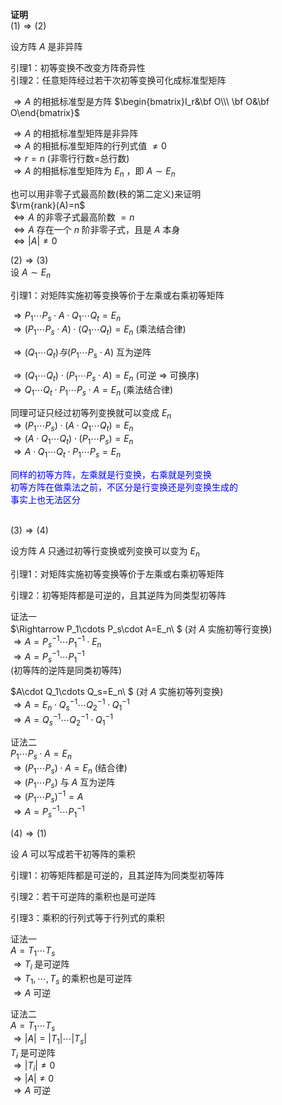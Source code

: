 **证明**  
 $(1)\Rightarrow(2)$  
  
设方阵 $A$ 是非异阵  
  
引理1：初等变换不改变方阵奇异性  
引理2：任意矩阵经过若干次初等变换可化成标准型矩阵  
  
 $\Rightarrow A$ 的相抵标准型是方阵 $\begin{bmatrix}I_r&\bf O\\\ \bf O&\bf O\end{bmatrix}$  
  
 $\Rightarrow A$ 的相抵标准型矩阵是非异阵  
 $\Rightarrow A$ 的相抵标准型矩阵的行列式值 $\neq0$  
 $\Rightarrow r=n$ (非零行行数=总行数)  
 $\Rightarrow A$ 的相抵标准型矩阵为 $E_n$ ，即 $A\sim E_n$  
  
也可以用非零子式最高阶数(秩的第二定义)来证明  
 $\rm{rank}(A)=n$  
 $\Leftrightarrow A$ 的非零子式最高阶数 $=n$  
 $\Leftrightarrow A$ 存在一个 $n$ 阶非零子式，且是 $A$ 本身  
 $\Leftrightarrow |A|\neq0$  
  
 $(2)\Rightarrow(3)$  
设 $A\sim E_n$  
  
引理1：对矩阵实施初等变换等价于左乘或右乘初等矩阵  
  
 $\Rightarrow P_1\cdots P_s\cdot A\cdot Q_1\cdots Q_t=E_n$  
 $\Rightarrow(P_1\cdots P_s\cdot A)\cdot (Q_1\cdots Q_t)=E_n$ (乘法结合律)  
  
 $\Rightarrow(Q_1\cdots Q_t)与  
(P_1\cdots P_s\cdot A)$ 互为逆阵  
  
 $\Rightarrow(Q_1\cdots Q_t)\cdot(P_1\cdots P_s\cdot A) =E_n$ (可逆 $\Rightarrow$ 可换序)  
 $\Rightarrow Q_1\cdots Q_t \cdot P_1\cdots P_s\cdot A=E_n$ (乘法结合律)  
  
同理可证只经过初等列变换就可以变成 $E_n$  
 $\Rightarrow(P_1\cdots P_s)\cdot(A\cdot Q_1\cdots Q_t)=E_n$  
 $\Rightarrow(A\cdot Q_1\cdots Q_t)\cdot(P_1\cdots P_s)=E_n$  
 $\Rightarrow A\cdot Q_1\cdots Q_t\cdot P_1\cdots P_s=E_n$  
  
<font color=blue>  
同样的初等方阵，左乘就是行变换，右乘就是列变换<div>  
初等方阵在做乘法之前，不区分是行变换还是列变换生成的<div>  
事实上也无法区分</font><br/><br/>  
  
 $(3)\Rightarrow(4)$  
  
设方阵 $A$ 只通过初等行变换或列变换可以变为 $E_n$  
  
引理1：对矩阵实施初等变换等价于左乘或右乘初等矩阵  
  
引理2：初等矩阵都是可逆的，且其逆阵为同类型初等阵  
  
证法一  
 $\Rightarrow P_1\cdots P_s\cdot A=E_n\ $ (对 $A$ 实施初等行变换)  
 $\Rightarrow A=P_s^{-1}\cdots P_1^{-1}\cdot E_n$  
 $\Rightarrow A=P_s^{-1}\cdots P_1^{-1}$  
(初等阵的逆阵是同类初等阵)  
  
 $A\cdot Q_1\cdots Q_s=E_n\ $ (对 $A$ 实施初等列变换)  
 $\Rightarrow A=E_n\cdot Q_s^{-1}  
\cdots Q_2^{-1}\cdot Q_1^{-1}$  
 $\Rightarrow A=Q_s^{-1}  
\cdots Q_2^{-1}\cdot Q_1^{-1}$  
  
证法二  
 $P_1\cdots P_s\cdot A=E_n$  
 $\Rightarrow(P_1\cdots P_s)\cdot A=E_n$ (结合律)  
 $\Rightarrow(P_1\cdots P_s)$ 与 $A$ 互为逆阵  
 $\Rightarrow (P_1\cdots P_s)^{-1}=A$  
 $\Rightarrow A=P_s^{-1}\cdots P_1^{-1}$  
  
 $(4)\Rightarrow(1)$  
  
设 $A$ 可以写成若干初等阵的乘积  
  
引理1：初等矩阵都是可逆的，且其逆阵为同类型初等阵  
  
引理2：若干可逆阵的乘积也是可逆阵  
  
引理3：乘积的行列式等于行列式的乘积  
  
证法一  
 $A=T_1\cdots T_s$  
 $\Rightarrow T_i$ 是可逆阵  
 $\Rightarrow T_1,\cdots,T_s$  的乘积也是可逆阵  
 $\Rightarrow A$ 可逆  
  
证法二  
 $A=T_1\cdots T_s$  
 $\Rightarrow|A|=|T_1|\cdots |T_s|$  
 $T_i$ 是可逆阵  
 $\Rightarrow |T_i|\neq0$  
 $\Rightarrow |A|\neq0$  
 $\Rightarrow A$ 可逆  
